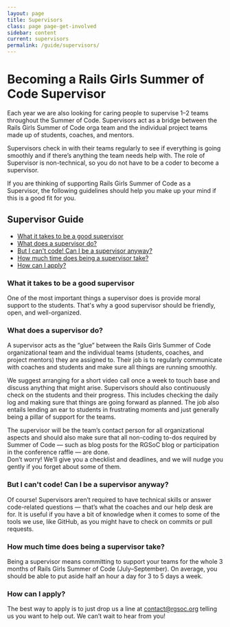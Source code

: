 ```yaml
---
layout: page
title: Supervisors
class: page page-get-involved
sidebar: content
current: supervisors
permalink: /guide/supervisors/
---
```


<h1>Becoming a Rails Girls Summer of Code Supervisor</h1>

Each year we are also looking for caring people to supervise 1–2 teams throughout the Summer of Code. Supervisors act as a bridge between the Rails Girls Summer of Code orga team and the individual project teams made up of students, coaches, and mentors.

Supervisors check in with their teams regularly to see if everything is going smoothly and if there’s anything the team needs help with. The role of Supervisor is non-technical, so you do not have to be a coder to become a supervisor.

If you are thinking of supporting Rails Girls Summer of Code as a Supervisor, the following guidelines should help you make up your mind if this is a good fit for you.
 
<h2>Supervisor Guide</h2>

<ul>
<li><a href="#what-it-takes">What it takes to be a good supervisor</a></li>
<li><a href="#what">What does a supervisor do?</a></li>
<li><a href="#code">But I can't code! Can I be a supervisor anyway?</a></li>
<li><a href="#time">How much time does being a supervisor take?</a></li>
<li><a href="#apply">How can I apply?</a></li>
</ul>

<h3 id="what-it-takes">What it takes to be a good supervisor</h3>

One of the most important things a supervisor does is provide moral support to the students. That's why a good supervisor should be friendly, open, and well-organized.

<h3 id="what">What does a supervisor do?</h3>

A supervisor acts as the “glue” between the Rails Girls Summer of Code organizational team and the individual teams (students, coaches, and project mentors) they are assigned to. Their job is to regularly communicate with coaches and students and make sure all things are running smoothly.

We suggest arranging for a short video call once a week to touch base and discuss anything that might arise. Supervisors should also continuously check on the students and their progress. This includes checking the daily log and making sure that things are going forward as planned. The job also entails lending an ear to students in frustrating moments and just generally being a pillar of support for the teams.

The supervisor will be the team’s contact person for all organizational aspects and should also make sure that all non-coding to-dos required by Summer of Code — such as blog posts for the RGSoC blog or participation in the conference raffle — are done.  
Don’t worry! We’ll give you a checklist and deadlines, and we will nudge you gently if you forget about some of them.

<h3 id="code">But I can't code! Can I be a supervisor anyway?</h3>

Of course! Supervisors aren’t required to have technical skills or answer code-related questions — that’s what the coaches and our help desk are for. It is useful if you have a bit of knowledge when it comes to some of the tools we use, like GitHub, as you might have to check on commits or pull requests.

<h3 id="time">How much time does being a supervisor take?</h3>

Being a supervisor means committing to support your teams for the whole 3 months of Rails Girls Summer of Code (July–September). On average, you should be able to put aside half an hour a day for 3 to 5 days a week.

<h3 id="apply">How can I apply?</h3>

The best way to apply is to just drop us a line at <a href="mailto:contact@rgsoc.org">contact@rgsoc.org</a> telling us you want to help out. We can’t wait to hear from you!

